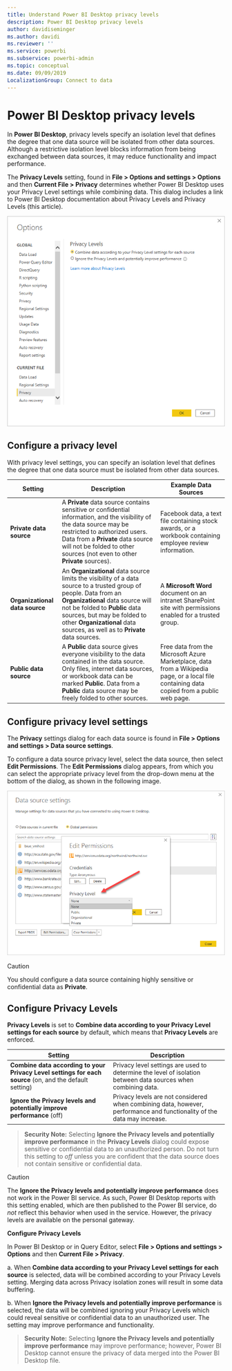 ```yaml
---
title: Understand Power BI Desktop privacy levels
description: Power BI Desktop privacy levels
author: davidiseminger
ms.author: davidi
ms.reviewer: ''
ms.service: powerbi
ms.subservice: powerbi-admin
ms.topic: conceptual
ms.date: 09/09/2019
LocalizationGroup: Connect to data
---
```

# Power BI Desktop privacy levels
In **Power BI Desktop**, privacy levels specify an isolation level that defines the degree that one data source will be isolated from other data sources. Although a restrictive isolation level blocks information from being exchanged between data sources, it may reduce functionality and impact performance.

The **Privacy Levels** setting, found in **File > Options and settings > Options** and then **Current File > Privacy** determines whether Power BI Desktop uses your Privacy Level settings while combining data. This dialog includes a link to Power BI Desktop documentation about Privacy Levels and Privacy Levels (this article).

![Screenshot of Options dialog.](media/desktop-privacy-levels/desktop_privacylevels1.png)

## Configure a privacy level
With privacy level settings, you can specify an isolation level that defines the degree that one data source must be isolated from other data sources.

| Setting | Description | Example Data Sources |
| --- | --- | --- |
| **Private data source** |A **Private** data source contains sensitive or confidential information, and the visibility of the data source may be restricted to authorized users. Data from a **Private** data source will not be folded to other sources (not even to other **Private** sources). |Facebook data, a text file containing stock awards, or a workbook containing employee review information. |
| **Organizational  data source** |An **Organizational** data source limits the visibility of a data source to a trusted group of people. Data from an **Organizational** data source will not be folded to **Public** data sources, but may be folded to other **Organizational** data sources, as well as to **Private** data sources. |A **Microsoft Word** document on an intranet SharePoint site with permissions enabled for a trusted group. |
| **Public data source** |A **Public** data source gives everyone visibility to the data contained in the data source. Only files, internet data sources, or workbook data can be marked **Public**. Data from a **Public** data source may be freely folded to other sources. |Free data from the Microsoft Azure Marketplace, data from a Wikipedia page, or a local file containing data copied from a public web page. |

## Configure privacy level settings
The **Privacy** settings dialog for each data source is found in **File > Options and settings > Data source settings**.

To configure a data source privacy level, select the data source, then select **Edit Permissions**. The **Edit Permissions** dialog appears, from which you can select the appropriate privacy level from the drop-down menu at the bottom of the dialog, as shown in the following image.

![Screenshot of Edit Permissions dialog.](media/desktop-privacy-levels/desktop_privacylevels2.png)

> [!CAUTION]
> You should configure a data source containing highly sensitive or confidential data as **Private**.

## Configure Privacy Levels
**Privacy Levels** is set to **Combine data according to your Privacy Level settings for each source** by default, which means that **Privacy Levels** are enforced.

| Setting | Description |
| --- | --- |
| **Combine data according to your Privacy Level settings for each source** (on, and the default setting) |Privacy level settings are used to determine the level of isolation between data sources when combining data. |
| **Ignore the Privacy levels and potentially improve performance** (off) |Privacy levels are not considered when combining data, however, performance and functionality of the data may increase. |

> **Security Note:** Selecting **Ignore the Privacy levels and potentially improve performance** in the **Privacy Levels** dialog could expose sensitive or confidential data to an unauthorized person. Do not turn this setting to *off* unless you are confident that the data source does not contain sensitive or confidential data.
> 
> 

> [!CAUTION]
> The **Ignore the Privacy levels and potentially improve performance** does not work in the Power BI service. As such, Power BI Desktop reports with this setting enabled, which are then published to the Power BI service, do *not* reflect this behavior when used in the service. However, the privacy levels are available on the personal gateway.
> 

**Configure Privacy Levels**

In Power BI Desktop or in Query Editor, select **File > Options and settings > Options** and then **Current File > Privacy**.

a. When **Combine data according to your Privacy Level settings for each source** is selected, data will be combined according to your Privacy Levels setting. Merging data across Privacy isolation zones will result in some data buffering.

b. When **Ignore the Privacy levels and potentially improve performance** is selected, the data will be combined ignoring your Privacy Levels which could reveal sensitive or confidential data to an unauthorized user. The setting may improve performance and functionality.

> **Security Note:** Selecting **Ignore the Privacy levels and potentially improve performance** may improve performance; however, Power BI Desktop cannot ensure the privacy of data merged into the Power BI Desktop file.
> 
> 


